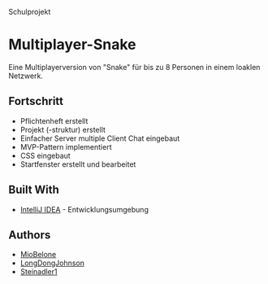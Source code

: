 Schulprojekt

# Multiplayer-Snake

Eine Multiplayerversion von "Snake" für bis zu 8 Personen in einem loaklen Netzwerk.

## Fortschritt

* Pflichtenheft erstellt
* Projekt (-struktur) erstellt
* Einfacher Server multiple Client Chat eingebaut
* MVP-Pattern implementiert
* CSS eingebaut
* Startfenster erstellt und bearbeitet

## Built With

* [IntelliJ IDEA](https://www.jetbrains.com/idea/) - Entwicklungsumgebung

## Authors

* [MioBelone](https://github.com/MioBelone)
* [LongDongJohnson](https://github.com/LongDongJohnson)
* [Steinadler1](https://github.com/Steinadler1)
